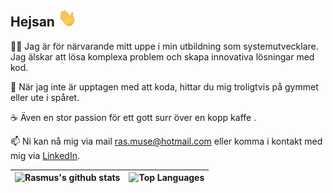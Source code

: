 
## Hejsan <img src="https://raw.githubusercontent.com/ABSphreak/ABSphreak/master/gifs/Hi.gif" width="30px">

👨‍💻 Jag är för närvarande mitt uppe i min utbildning som systemutvecklare. Jag älskar att lösa komplexa problem och skapa innovativa lösningar med kod.

💪 När jag inte är upptagen med att koda, hittar du mig troligtvis på gymmet eller ute i spåret.

☕  Även en stor passion för ett gott surr över en kopp kaffe . 

📫 Ni kan nå mig via mail ras.muse@hotmail.com eller komma i kontakt med mig via [LinkedIn](https://www.linkedin.com/in/rasmus-eliasson-290789247/).

| ![Rasmus's github stats](https://github-readme-stats.vercel.app/api?username=Rasmus3liasson&theme=github_dark&hide=contribs,issues&show_icons=true&hide_border=true) | ![Top Languages](https://github-readme-stats.vercel.app/api/top-langs/?username=Rasmus3liasson&theme=github_dark&layout=compact&hide_border=true) |
| ------------- | ------------- |

